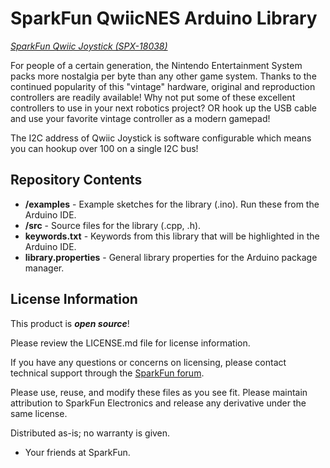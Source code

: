 SparkFun QwiicNES Arduino Library
===========================================================

[*SparkFun Qwiic Joystick (SPX-18038)*](https://www.sparkfun.com/products/18038)

For people of a certain generation, the Nintendo Entertainment System packs more nostalgia per byte than any other game system. Thanks to the continued popularity of this "vintage" hardware, original and reproduction controllers are readily available! Why not put some of these excellent controllers to use in your next robotics project? OR hook up the USB cable and use your favorite vintage controller as a modern gamepad! 

The I2C address of Qwiic Joystick is software configurable which means you can hookup over 100 on a single I2C bus!

Repository Contents
-------------------

* **/examples** - Example sketches for the library (.ino). Run these from the Arduino IDE. 
* **/src** - Source files for the library (.cpp, .h).
* **keywords.txt** - Keywords from this library that will be highlighted in the Arduino IDE. 
* **library.properties** - General library properties for the Arduino package manager. 

License Information
-------------------

This product is _**open source**_! 

Please review the LICENSE.md file for license information. 

If you have any questions or concerns on licensing, please contact technical support through the [SparkFun forum](https://forum.sparkfun.com/index.php).

Please use, reuse, and modify these files as you see fit. Please maintain attribution to SparkFun Electronics and release any derivative under the same license.

Distributed as-is; no warranty is given.

- Your friends at SparkFun.
